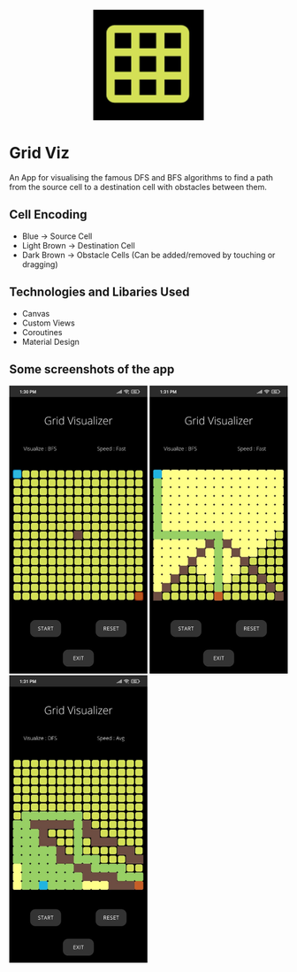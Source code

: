 <p align="center">
  <img width="200" height="200" src="https://github.com/KartikeySharma/GridViz/blob/master/screenshots/logo.jpeg">
</p>

# Grid Viz

An App for visualising the famous DFS and BFS algorithms to find a path from the source cell to a destination cell with obstacles between them.

## Cell Encoding
- Blue -> Source Cell
- Light Brown -> Destination Cell
- Dark Brown -> Obstacle Cells (Can be added/removed by touching or dragging)

## Technologies and Libaries Used
- Canvas
- Custom Views
- Coroutines
- Material Design

## Some screenshots of the app
<p float="left">
  <img src="https://github.com/KartikeySharma/GridViz/blob/master/screenshots/1.jpeg" width="250" />
  <img src="https://github.com/KartikeySharma/GridViz/blob/master/screenshots/2.jpeg" width="250" /> 
  <img src="https://github.com/KartikeySharma/GridViz/blob/master/screenshots/3.jpeg" width="250" />
</p>

